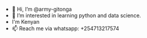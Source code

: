 - 👋 Hi, I’m @army-gitonga
- 👀 I’m interested in learning python and data science.
- I'm Kenyan
- 📫 Reach me via whatsapp: +254713217574

<!---
army-gitonga/army-gitonga is a ✨ special ✨ repository because its `README.md` (this file) appears on your GitHub profile.
You can click the Preview link to take a look at your changes.
--->

